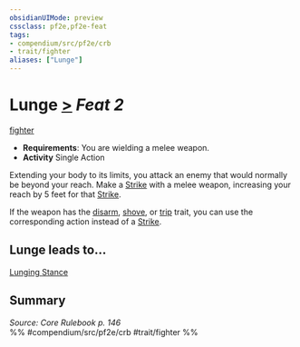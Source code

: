```yaml
---
obsidianUIMode: preview
cssclass: pf2e,pf2e-feat
tags:
- compendium/src/pf2e/crb
- trait/fighter
aliases: ["Lunge"]
---
```

# Lunge  [>](/rules/core-rulebook/chapter-9-playing-the-game.md#Actions "Single Action") *Feat 2*  
[fighter](/rules/traits/fighter.md)  

- **Requirements**: You are wielding a melee weapon.
- **Activity** Single Action

Extending your body to its limits, you attack an enemy that would normally be beyond your reach. Make a [Strike](/rules/actions/strike.md) with a melee weapon, increasing your reach by 5 feet for that [Strike](/rules/actions/strike.md).

If the weapon has the [disarm](/rules/traits/disarm.md), [shove](/rules/traits/shove.md), or [trip](/rules/traits/trip.md) trait, you can use the corresponding action instead of a [Strike](/rules/actions/strike.md).

## Lunge leads to...

[Lunging Stance](/compendium/feats/lunging-stance.md)

## Summary

*Source: Core Rulebook p. 146*  
%% #compendium/src/pf2e/crb #trait/fighter %%